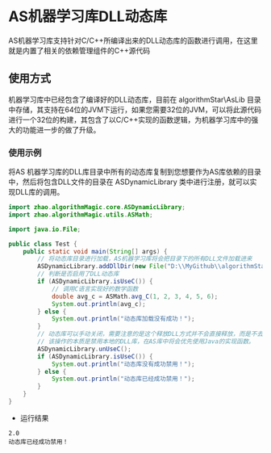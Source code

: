 # AS机器学习库DLL动态库

AS机器学习库支持针对C/C++所编译出来的DLL动态库的函数进行调用，在这里就是内置了相关的依赖管理组件的C++源代码

## 使用方式

机器学习库中已经包含了编译好的DLL动态库，目前在 algorithmStar\AsLib
目录中存储，其支持在64位的JVM下运行，如果您需要32位的JVM，可以将此源代码进行一个32位的构建，其包含了以C/C++实现的函数逻辑，为机器学习库中的强大的功能进一步的做了升级。

### 使用示例

将AS 机器学习库的DLL库目录中所有的动态库复制到您想要作为AS库依赖的目录中，然后将包含DLL文件的目录在 ASDynamicLibrary 类中进行注册，就可以实现DLL库的调用。

```java
import zhao.algorithmMagic.core.ASDynamicLibrary;
import zhao.algorithmMagic.utils.ASMath;

import java.io.File;

public class Test {
    public static void main(String[] args) {
        // 将动态库目录进行加载，AS机器学习库将会把目录下的所有DLL文件加载进来
        ASDynamicLibrary.addDllDir(new File("D:\\MyGithub\\algorithmStar\\AsLib"));
        // 判断是否启用了DLL动态库
        if (ASDynamicLibrary.isUseC()) {
            // 调用C语言实现好的数学函数
            double avg_c = ASMath.avg_C(1, 2, 3, 4, 5, 6);
            System.out.println(avg_c);
        } else {
            System.out.println("动态库加载没有成功！");
        }
        // 动态库可以手动关闭，需要注意的是这个释放DLL方式并不会直接释放，而是不去使用DLL库，库还是可以使用的
        // 该操作的本质是禁用本地的DLL库，在AS库中将会优先使用Java的实现函数。
        ASDynamicLibrary.unUseC();
        if (ASDynamicLibrary.isUseC()) {
            System.out.println("动态库没有成功禁用！");
        } else {
            System.out.println("动态库已经成功禁用！");
        }
    }
}
```

- 运行结果

```
2.0
动态库已经成功禁用！
```